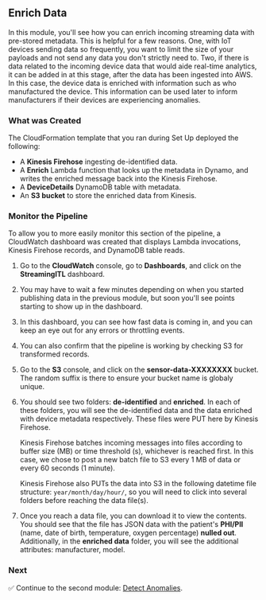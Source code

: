 ## Enrich Data

In this module, you'll see how you can enrich incoming streaming data with pre-stored metadata. This is helpful for a few reasons. One, with IoT devices sending data so frequently, you want to limit the size of your payloads and not send any data you don't strictly need to. Two, if there is data related to the incoming device data that would aide real-time analytics, it can be added in at this stage, after the data has been ingested into AWS. In this case, the device data is enriched with information such as who manufactured the device. This information can be used later to inform manufacturers if their devices are experiencing anomalies.

### What was Created

The CloudFormation template that you ran during Set Up deployed the following:

* A **Kinesis Firehose** ingesting de-identified data.
* A **Enrich** Lambda function that looks up the metadata in Dynamo, and writes the enriched message back into the Kinesis Firehose.
* A **DeviceDetails** DynamoDB table with metadata.
* An **S3 bucket** to store the enriched data from Kinesis.

### Monitor the Pipeline
To allow you to more easily monitor this section of the pipeline, a CloudWatch dashboard was created that displays Lambda invocations, Kinesis Firehose records, and DynamoDB table reads.

1. Go to the **CloudWatch** console, go to **Dashboards**, and click on the **StreamingITL** dashboard. 

1. You may have to wait a few minutes depending on when you started publishing data in the previous module, but soon you'll see points starting to show up in the dashboard. 

1. In this dashboard, you can see how fast data is coming in, and you can keep an eye out for any errors or throttling events. 

1. You can also confirm that the pipeline is working by checking S3 for transformed records.

1. Go to the **S3** console, and click on the **sensor-data-XXXXXXXX** bucket. The random suffix is there to ensure your bucket name is globaly unique.

1. You should see two folders: **de-identified** and **enriched**. In each of these folders, you will see the de-identified data and the data enriched with device metadata respectively. These files were PUT here by Kinesis Firehose.

	Kinesis Firehose batches incoming messages into files according to buffer size (MB) or time threshold (s), whichever is reached first. In this case, we chose to post a new batch file to S3 every 1 MB of data or every 60 seconds (1 minute).

	Kinesis Firehose also PUTs the data into S3 in the following datetime file structure: `year/month/day/hour/`, so you will need to click into several folders before reaching the data file(s).

1. Once you reach a data file, you can download it to view the contents. You should see that the file has JSON data with the patient's **PHI/PII** (name, date of birth, temperature, oxygen percentage) **nulled out**. Additionally, in the **enriched data** folder, you will see the additional attributes: manufacturer, model.

### Next

:white_check_mark: Continue to the second module: [Detect Anomalies][detect-anomalies].

[kdg-help]: https://awslabs.github.io/amazon-kinesis-data-generator/web/help.html
[kdg]: https://awslabs.github.io/amazon-kinesis-data-generator/web/producer.html
[detect-anomalies]: ../3_DetectAnomalies/